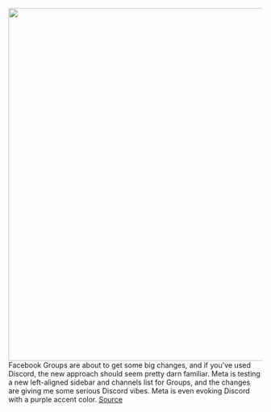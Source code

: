 <img src='https://cdn.vox-cdn.com/thumbor/qerT5uwaYzHmi1MaMrqfriL5v8w=/0x0:3000x2000/1200x800/filters:focal(1278x845:1758x1325)/cdn.vox-cdn.com/uploads/chorus_image/image/71025735/VRG_ILLO_5321_FB_Groups.0.jpg' width='700px' /><br/>
Facebook Groups are about to get some big changes, and if you've used Discord, the new approach should seem pretty darn familiar. Meta is testing a new left-aligned sidebar and channels list for Groups, and the changes are giving me some serious Discord vibes. Meta is even evoking Discord with a purple accent color.
<a href='https://www.theverge.com/2022/6/28/23186527/facebook-groups-discord-channels-test-future-slack'> Source <a/>